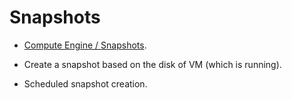 # Snapshots


* [Compute Engine / Snapshots](https://console.cloud.google.com/compute/snapshots).
* Create a snapshot based on the disk of VM (which is running).

* Scheduled snapshot creation.



